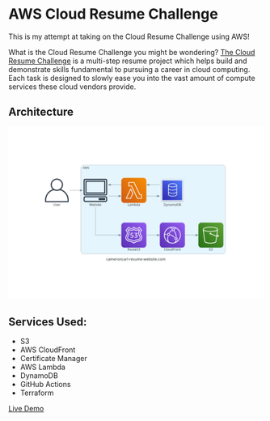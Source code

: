 # AWS Cloud Resume Challenge

This is my attempt at taking on the Cloud Resume Challenge using AWS! 

What is the Cloud Resume Challenge you might be wondering? [The Cloud Resume Challenge](https://cloudresumechallenge.dev/docs/the-challenge/aws/) is a multi-step resume project which helps build and demonstrate skills fundamental to pursuing a career in cloud computing. Each task is designed to slowly ease you into the vast amount of compute services these cloud vendors provide.

## Architecture

![Architecture](/diagram/cameroncarl-resume-website.com.png)

## Services Used:

- S3
- AWS CloudFront
- Certificate Manager
- AWS Lambda
- DynamoDB
- GitHub Actions
- Terraform

[Live Demo](heymyresume.com)
